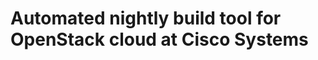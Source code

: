 Automated nightly build tool for OpenStack cloud at Cisco Systems
=================================================================
